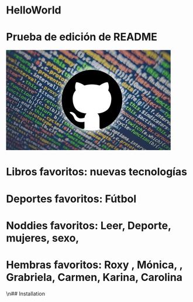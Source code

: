 # HelloWorld

# Prueba de edición de README

![headshot](github.jpg)

# Libros favoritos: nuevas tecnologías

# Deportes favoritos: Fútbol

# Noddies favoritos: Leer, Deporte, mujeres, sexo,

# Hembras favoritos: Roxy , Mónica, , Grabriela, Carmen, Karina, Carolina

\n## Installation
